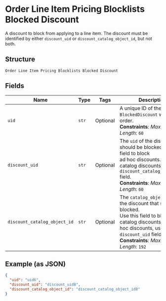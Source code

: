 
# Order Line Item Pricing Blocklists Blocked Discount

A discount to block from applying to a line item. The discount must be
identified by either `discount_uid` or `discount_catalog_object_id`, but not both.

## Structure

`Order Line Item Pricing Blocklists Blocked Discount`

## Fields

| Name | Type | Tags | Description |
|  --- | --- | --- | --- |
| `uid` | `str` | Optional | A unique ID of the `BlockedDiscount` within the order.<br>**Constraints**: *Maximum Length*: `60` |
| `discount_uid` | `str` | Optional | The `uid` of the discount that should be blocked. Use this field to block<br>ad hoc discounts. For catalog discounts, use the `discount_catalog_object_id` field.<br>**Constraints**: *Maximum Length*: `60` |
| `discount_catalog_object_id` | `str` | Optional | The `catalog_object_id` of the discount that should be blocked.<br>Use this field to block catalog discounts. For ad hoc discounts, use the<br>`discount_uid` field.<br>**Constraints**: *Maximum Length*: `192` |

## Example (as JSON)

```json
{
  "uid": "uid6",
  "discount_uid": "discount_uid8",
  "discount_catalog_object_id": "discount_catalog_object_id8"
}
```

